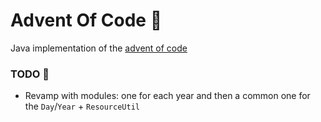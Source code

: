 # Advent Of Code 🎅
Java implementation of the [advent of code](https://adventofcode.com/) 

### TODO 📝
- Revamp with modules: one for each year and then a common one for the `Day`/`Year` + `ResourceUtil`
